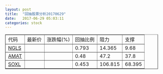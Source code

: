 ```yaml
---
layout: post
title:  "回抽股票分析20170629"
date:   2017-06-29 05:03:11
categories: stock
---
```

<script type="text/javascript">
var stockList = []
stockList.push('gb_ngls');
stockList.push('gb_amat');
stockList.push('gb_soxl');
</script>
<table border="1">
 <tr>
 <td>代码</td>
 <td>最新价</td>
 <td>涨跌幅(%)</td>
 <td>回抽比例</td>
 <td>阻力</td>
 <td>支撑</td>
</tr>
  <tr id="ngls">
  <td><a href="http://stock.finance.sina.com.cn/usstock/quotes/NGLS.html" target="_blank">NGLS</a></td><td></td><td></td><td>0.793</td><td>14.365</td><td>9.68</td></tr>
  <tr id="amat">
  <td><a href="http://stock.finance.sina.com.cn/usstock/quotes/AMAT.html" target="_blank">AMAT</a></td><td></td><td></td><td>0.48</td><td>47.2</td><td>37.8</td></tr>
  <tr id="soxl">
  <td><a href="http://stock.finance.sina.com.cn/usstock/quotes/SOXL.html" target="_blank">SOXL</a></td><td></td><td></td><td>0.453</td><td>106.815</td><td>68.395</td></tr>
</table>
